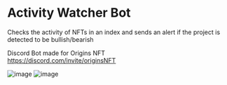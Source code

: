 # Activity Watcher Bot
Checks the activity of NFTs in an index and sends an alert if the project is detected to be bullish/bearish

Discord Bot made for Origins NFT\
https://discord.com/invite/originsNFT


![image](https://user-images.githubusercontent.com/92004065/146755249-66a47293-e1ef-4ac4-81b0-bdcabf7f05fc.png)
![image](https://user-images.githubusercontent.com/92004065/148382538-c00275d3-aaa9-4212-bac1-65cf6f0823d7.png)
